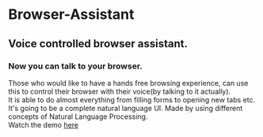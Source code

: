 # Browser-Assistant
## Voice controlled browser assistant.    
### Now you can talk to your browser.<br>
Those who would like to have a hands free browsing experience, can use this to control their browser with their voice(by talking to it actually).   
It is able to do almost everything from filling forms to opening new tabs etc.     
It's going to be a complete natural language UI. Made by using different concepts of Natural Language Processing.    
Watch the demo <a href = "#">here</a>
